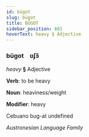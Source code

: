 ```yaml
---
id: bügot
slug: bügot
title: BÜGOT
sidebar_position: 601
hoverText: heavy § Adjective
---
```


### bügot&emsp;<span kind="abugida">ʋʄꜿ̆</span>

*heavy* **§** Adjective

**Verb**: to be heavy

**Noun**: heaviness/weight

**Modifier**: heavy

Cebuano bug-at undefined

*Austronesian Language Family*